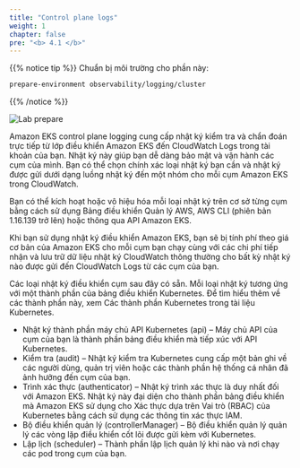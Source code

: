 ```yaml
---
title: "Control plane logs"
weight: 1
chapter: false
pre: "<b> 4.1 </b>"
---
```


{{% notice tip %}}
Chuẩn bị môi trường cho phần này:
```bash
prepare-environment observability/logging/cluster
```
{{% /notice %}}

![Lab prepare](/images/0006/0002.png?featherlight=false&width=90pc)

Amazon EKS control plane logging cung cấp nhật ký kiểm tra và chẩn đoán trực tiếp từ lớp điều khiển Amazon EKS đến CloudWatch Logs trong tài khoản của bạn. Nhật ký này giúp bạn dễ dàng bảo mật và vận hành các cụm của mình. Bạn có thể chọn chính xác loại nhật ký bạn cần và nhật ký được gửi dưới dạng luồng nhật ký đến một nhóm cho mỗi cụm Amazon EKS trong CloudWatch.

Bạn có thể kích hoạt hoặc vô hiệu hóa mỗi loại nhật ký trên cơ sở từng cụm bằng cách sử dụng Bảng điều khiển Quản lý AWS, AWS CLI (phiên bản 1.16.139 trở lên) hoặc thông qua API Amazon EKS.

Khi bạn sử dụng nhật ký điều khiển Amazon EKS, bạn sẽ bị tính phí theo giá cơ bản của Amazon EKS cho mỗi cụm bạn chạy cùng với các chi phí tiếp nhận và lưu trữ dữ liệu nhật ký CloudWatch thông thường cho bất kỳ nhật ký nào được gửi đến CloudWatch Logs từ các cụm của bạn.

Các loại nhật ký điều khiển cụm sau đây có sẵn. Mỗi loại nhật ký tương ứng với một thành phần của bảng điều khiển Kubernetes. Để tìm hiểu thêm về các thành phần này, xem Các thành phần Kubernetes trong tài liệu Kubernetes.

- Nhật ký thành phần máy chủ API Kubernetes (api) – Máy chủ API của cụm của bạn là thành phần bảng điều khiển mà tiếp xúc với API Kubernetes.
- Kiểm tra (audit) – Nhật ký kiểm tra Kubernetes cung cấp một bản ghi về các người dùng, quản trị viên hoặc các thành phần hệ thống cá nhân đã ảnh hưởng đến cụm của bạn.
- Trình xác thực (authenticator) – Nhật ký trình xác thực là duy nhất đối với Amazon EKS. Nhật ký này đại diện cho thành phần bảng điều khiển mà Amazon EKS sử dụng cho Xác thực dựa trên Vai trò (RBAC) của Kubernetes bằng cách sử dụng các thông tin xác thực IAM.
- Bộ điều khiển quản lý (controllerManager) – Bộ điều khiển quản lý quản lý các vòng lặp điều khiển cốt lõi được gửi kèm với Kubernetes.
- Lập lịch (scheduler) – Thành phần lập lịch quản lý khi nào và nơi chạy các pod trong cụm của bạn.

